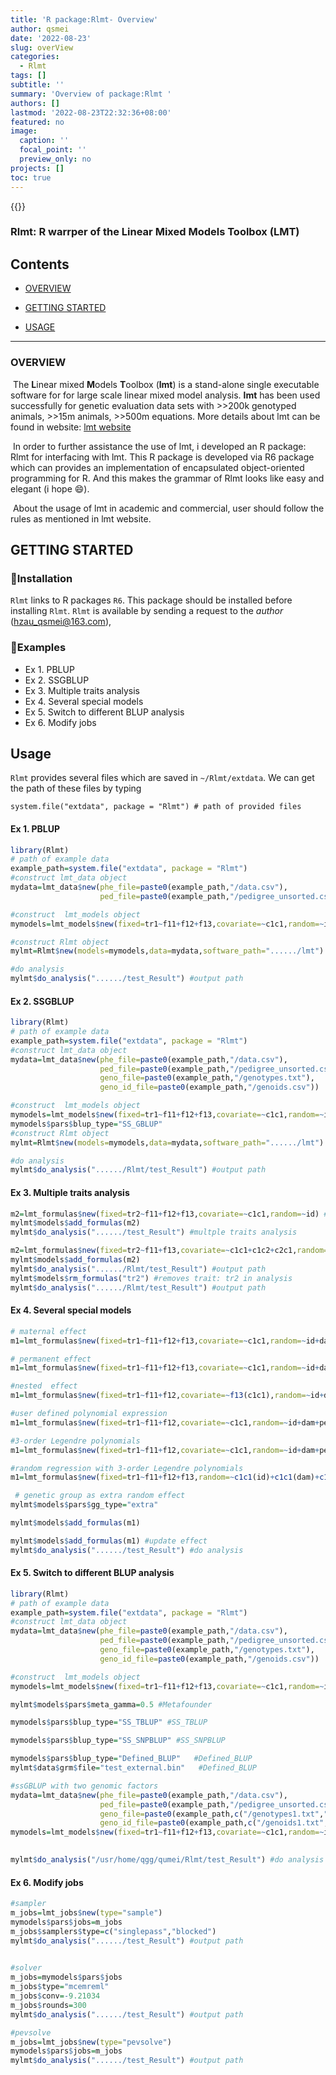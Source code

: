 ```yaml
---
title: 'R package:Rlmt- Overview'
author: qsmei
date: '2022-08-23'
slug: overView
categories:
  - Rlmt
tags: []
subtitle: ''
summary: 'Overview of package:Rlmt '
authors: []
lastmod: '2022-08-23T22:32:36+08:00'
featured: no
image:
  caption: ''
  focal_point: ''
  preview_only: no
projects: []
toc: true
---
```


{{<toc>}}



### Rlmt: R warrper of the Linear Mixed Models Toolbox (LMT)
## Contents

-   [OVERVIEW](#overview)

-   [GETTING STARTED](#getting-started)

-   [USAGE](#usage)

------------------------------------------------------------------------


### OVERVIEW 
​	The **L**inear mixed **M**odels **T**oolbox (**lmt**) is a stand-alone single executable software for for large scale linear mixed model analysis. **lmt** has been used successfully for genetic evaluation data sets with >>200k genotyped animals, >>15m animals, >>500m equations. More details about lmt can be found in website: [lmt website](https://dmu.ghpc.au.dk/lmt/wiki/index.php?title=The_Linear_Mixed_Models_Toolbox)

​	In order to further assistance the use of lmt, i developed an R package: Rlmt for interfacing with lmt. This R package is developed via R6 package which can provides an implementation of encapsulated object-oriented programming for R.  And this makes the grammar of Rlmt looks like easy and elegant (i hope :smile:). 

​	About the usage of lmt in academic and commercial,  user should follow the rules  as mentioned in lmt website. 



## GETTING STARTED

### 🙊Installation

`Rlmt` links to R packages `R6`. This package should be installed before installing `Rlmt`.   `Rlmt` is available by sending a request to the *author* (hzau_qsmei@163.com), 

### 🙊Examples

-   Ex 1. PBLUP
-   Ex 2. SSGBLUP
-   Ex 3. Multiple traits analysis
-   Ex 4. Several special models 
-   Ex 5. Switch to different BLUP analysis
-   Ex 6. Modify jobs

## Usage

`Rlmt` provides several files which are saved in `~/Rlmt/extdata`. We can get the path of these files by typing

``` {.r}
system.file("extdata", package = "Rlmt") # path of provided files
```

#### Ex 1. PBLUP

``` R
library(Rlmt)
# path of example data  
example_path=system.file("extdata", package = "Rlmt") 
#construct lmt_data object
mydata=lmt_data$new(phe_file=paste0(example_path,"/data.csv"),					
                    ped_file=paste0(example_path,"/pedigree_unsorted.csv")) 

#construct  lmt_models object
mymodels=lmt_models$new(fixed=tr1~f11+f12+f13,covariate=~c1c1,random=~id)

#construct Rlmt object
mylmt=Rlmt$new(models=mymodels,data=mydata,software_path="....../lmt")

#do analysis
mylmt$do_analysis("....../test_Result") #output path

```

#### Ex 2. SSGBLUP

``` R
library(Rlmt)
# path of example data  
example_path=system.file("extdata", package = "Rlmt") 
#construct lmt_data object
mydata=lmt_data$new(phe_file=paste0(example_path,"/data.csv"),				    
                    ped_file=paste0(example_path,"/pedigree_unsorted.csv"),					
                    geno_file=paste0(example_path,"/genotypes.txt"),					
                    geno_id_file=paste0(example_path,"/genoids.csv"))

#construct  lmt_models object
mymodels=lmt_models$new(fixed=tr1~f11+f12+f13,covariate=~c1c1,random=~id)
mymodels$pars$blup_type="SS_GBLUP"
#construct Rlmt object
mylmt=Rlmt$new(models=mymodels,data=mydata,software_path="....../lmt")

#do analysis
mylmt$do_analysis("....../Rlmt/test_Result") #output path                
```

#### Ex 3. Multiple traits analysis

``` R
m2=lmt_formulas$new(fixed=tr2~f11+f12+f13,covariate=~c1c1,random=~id) #creat lmt_formulas object
mylmt$models$add_formulas(m2)
mylmt$do_analysis("....../test_Result") #multple traits analysis

m2=lmt_formulas$new(fixed=tr2~f11+f13,covariate=~c1c1+c1c2+c2c1,random=~id) #modify effect of tr2
mylmt$models$add_formulas(m2)
mylmt$do_analysis("....../Rlmt/test_Result") #output path    
mylmt$models$rm_formulas("tr2") #removes trait: tr2 in analysis
mylmt$do_analysis("....../Rlmt/test_Result") #output path  

```

#### Ex 4.  Several special models 

``` R
# maternal effect
m1=lmt_formulas$new(fixed=tr1~f11+f12+f13,covariate=~c1c1,random=~id+dam) 

# permanent effect
m1=lmt_formulas$new(fixed=tr1~f11+f12+f13,covariate=~c1c1,random=~id+dam+pe) 

#nested  effect
m1=lmt_formulas$new(fixed=tr1~f11+f12,covariate=~f13(c1c1),random=~id+dam+pe)

#user defined polynomial expression 
m1=lmt_formulas$new(fixed=tr1~f11+f12,covariate=~c1c1,random=~id+dam+pe,,polyno=c1c1~{x^2}+{exp(x)}) 

#3-order Legendre polynomials
m1=lmt_formulas$new(fixed=tr1~f11+f12,covariate=~c1c1,random=~id+dam+pe,,polyno=c1c1~{l1}+{l2}+{l3}) 

#random regression with 3-order Legendre polynomials
m1=lmt_formulas$new(fixed=tr1~f11+f12+f13,random=~c1c1(id)+c1c1(dam)+c1c1(pe),polyno=c1c1~{l1}+{l2}+{l3}) 

 # genetic group as extra random effect
mylmt$models$pars$gg_type="extra"

mylmt$models$add_formulas(m1)

mylmt$models$add_formulas(m1) #update effect
mylmt$do_analysis("....../test_Result") #do analysis
```

#### Ex 5. Switch to different BLUP analysis

``` R
library(Rlmt)
# path of example data  
example_path=system.file("extdata", package = "Rlmt") 
#construct lmt_data object
mydata=lmt_data$new(phe_file=paste0(example_path,"/data.csv"),				    
                    ped_file=paste0(example_path,"/pedigree_unsorted.csv"),					
                    geno_file=paste0(example_path,"/genotypes.txt"),					
                    geno_id_file=paste0(example_path,"/genoids.csv"))

#construct  lmt_models object
mymodels=lmt_models$new(fixed=tr1~f11+f12+f13,covariate=~c1c1,random=~id)

mylmt$models$pars$meta_gamma=0.5 #Metafounder

mymodels$pars$blup_type="SS_TBLUP" #SS_TBLUP

mymodels$pars$blup_type="SS_SNPBLUP" #SS_SNPBLUP

mymodels$pars$blup_type="Defined_BLUP"   #Defined_BLUP
mylmt$data$grm$file="test_external.bin"   #Defined_BLUP

#ssGBLUP with two genomic factors
mydata=lmt_data$new(phe_file=paste0(example_path,"/data.csv"),                  
                    ped_file=paste0(example_path,"/pedigree_unsorted.csv"),					
                    geno_file=paste0(example_path,c("/genotypes1.txt","/genotypes2.txt")),			
                    geno_id_file=paste0(example_path,c("/genoids1.txt","/genoids2.txt")))
mymodels=lmt_models$new(fixed=tr1~f11+f12+f13,covariate=~c1c1,random=~id1+id2)                    
     

mylmt$do_analysis("/usr/home/qgg/qumei/Rlmt/test_Result") #do analysis

```

#### Ex  6.  Modify jobs

``` R
#sampler 
m_jobs=lmt_jobs$new(type="sample")
mymodels$pars$jobs=m_jobs
m_jobs$samplers$type=c("singlepass","blocked")
mylmt$do_analysis("....../test_Result") #output path

		
#solver 
m_jobs=mymodels$pars$jobs
m_jobs$type="mcemreml"
m_jobs$conv=-9.21034
m_jobs$rounds=300
mylmt$do_analysis("....../test_Result") #output path

#pevsolve
m_jobs=lmt_jobs$new(type="pevsolve")
mymodels$pars$jobs=m_jobs
mylmt$do_analysis("....../test_Result") #output path
```
